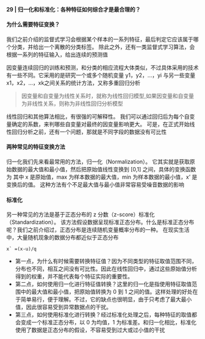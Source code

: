 #### 29 | 归一化和标准化：各种特征如何综合才是最合理的？

#### 为什么需要特征变换？
我们之前介绍的监督式学习会根据某个样本的一系列特征，最后判定它应该属于哪个分类，并给出一个离散的分类标签。
除此之外，还有一类监督式学习算法，会根据一系列的特征输入，给出连续的预测值

因变量连续回归的训练和预测，和分类的相应流程大体类似，不过具体采用的技术有一些不同。它采用的是研究一个或多个随机变量 y1​，y2​，…，yi​ 与另一些变量 x1​，x2​，…，xk​ 之间关系的统计方法，又称多重回归分析

> 因变量和自变量为线性关系时，就称为线性回归模型,如果因变量和自变量为非线性关系，则称为非线性回归分析模型

线性回归和其他算法相比，有很强的可解释性。
我们可以通过回归后为每个自变量确定的系数，来判哪些自变量对最终的因变量影响更大。
可是，在正式开始线性回归分析之前，还有一个问题，那就是不同字段的数据没有可比性

#### 两种常见的特征变换方法
归一化我们先来看最常用的方法，归一化（Normalization）。
它其实就是获取原始数据的最大值和最小值，然后把原始值线性变换到 [0,1] 之间，具体的变换函数为
其中 x 是原始值，max 为样本数据的最大值，min 为样本数据的最小值，x’ 是变换后的值。
这种方法有个不足最大值与最小值非常容易受噪音数据的影响

#### 标准化
另一种常见的方法是基于正态分布的 z 分数（z-score）标准化（Standardization）。
该方法假设数据呈现标准正态分布。什么是标准正态分布呢？我们之前介绍过，正态分布是连续随机变量概率分布的一种。
在现实生活中，大量随机现象的数据分布都近似于正态分布
```
x` =(x-u)/q
```

* 第一点，为什么有时候需要转换特征值？因为不同类型的特征取值范围不同，分布也不同，相互之间没有可比性。因此在线性回归中，通过这些原始值分析得到的权重，并不能代表每个特征实际的重要性。
* 第二点，如何使用归一化进行特征值转换？这里的归一化是指使用特征取值范围中的最大值和最小值，把原始值转换为 0 到 1 之间的值。这样处理的好处在于简单易行，便于理解。不过，它的缺点也很明显，由于只考虑了最大最小值，因此很容易受到异常数据点的干扰。
* 第三点，如何使用标准化进行转换？经过标准化处理之后，每种特征的取值都会变成一个标准正态分布，以 0 为均值，1 为标准差。和归一化相比，标准化使用了数据是正态分布的假设，不容易受到过大或过小值的干扰

